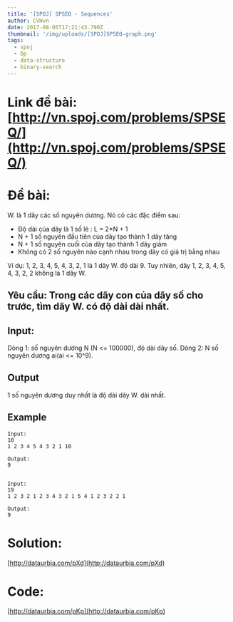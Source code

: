 ```yaml
---
title: '[SPOJ] SPSEQ - Sequences'
author: CVHvn
date: 2017-08-05T17:21:43.790Z
thumbnail: '/img/uploads/[SPOJ]SPSEQ-graph.png'
tags:
  - spoj
  - Dp
  - data-structure
  - binary-search
---
```

# Link đề bài: [http://vn.spoj.com/problems/SPSEQ/](http://vn.spoj.com/problems/SPSEQ/)

# Đề bài:

W. là 1 dãy các số nguyên dương. Nó có các đặc điểm sau:

* Độ dài của dãy là 1 số lẻ : L = 2*N + 1
* N + 1 số nguyên đầu tiên của dãy tạo thành 1 dãy tăng
* N + 1 số nguyên cuối của dãy tạo thành 1 dãy giảm
* Không có 2 số nguyên nào cạnh nhau trong dãy có giá trị bằng nhau

Ví dụ: 1, 2, 3, 4, 5, 4, 3, 2, 1 là 1 dãy W. độ dài 9. Tuy nhiên, dãy 1, 2, 3, 4, 5, 4, 3, 2, 2 không là 1 dãy W.

## Yêu cầu: Trong các dãy con của dãy số cho trước, tìm dãy W. có độ dài dài nhất.

## Input:
Dòng 1: số nguyên dương N (N <= 100000), độ dài dãy số.
Dòng 2: N số nguyên dương ai(ai <= 10^9).

## Output

1 số nguyên dương duy nhất là độ dài dãy W. dài nhất.

## Example

```
Input:
10
1 2 3 4 5 4 3 2 1 10

Output:
9


Input:
19
1 2 3 2 1 2 3 4 3 2 1 5 4 1 2 3 2 2 1

Output:
9
```

# Solution: 
[http://dataurbia.com/pXd](http://dataurbia.com/pXd)

# Code: 
[http://dataurbia.com/pKp](http://dataurbia.com/pKp)
